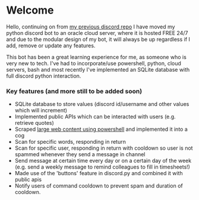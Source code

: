 # Welcome
Hello, continuing on from [my previous discord repo](https://github.com/yfp-c/Discord-bot-on-RasPi-zero-2-w-discontinued) I have moved my python discord bot to an oracle cloud server, where it is hosted FREE 24/7 and due to the modular design of my bot, it will always be up regardless if I add, remove or update any features.

This bot has been a great learning experience for me, as someone who is very new to tech. I've had to incorporate/use powershell, python, cloud servers, bash and most recently I've implemented an SQLite database with full discord python interaction. 

### Key features (and more still to be added soon)
- SQLite database to store values (discord id/username and other values which will increment)
- Implemented public APIs which can be interacted with users (e.g. retrieve quotes)
- Scraped [large web content using powershell](https://github.com/yfp-c/Powershell-Fun-/blob/main/Web%20scraping/Scrape_fortunecookie_quotes.ps1) and implemented it into a cog
- Scan for specific words, responding in return
- Scan for specific user, responding in return with cooldown so user is not spammed whenever they send a message in channel
- Send message at certain time every day or on a certain day of the week (e.g. send a weekly message to remind colleagues to fill in timesheets!)
- Made use of the 'buttons' feature in discord.py and combined it with public apis
- Notify users of command cooldown to prevent spam and duration of cooldown.